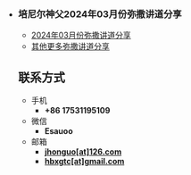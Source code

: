 - ### 培尼尔神父2024年03月份弥撒讲道分享
  
  - [2024年03月份弥撒讲道分享](https://izshui.github.io/2024.03/2124/03/01/培尼尔神父24年03月份弥撒讲道分享/)
  - [其他更多弥撒讲道分享](https://izshui.github.io)
  
  <!-- .slide vertical=true -->
  
  ## 联系方式
  
  - 手机
    - **+86 17531195109**
  - 微信
    - **Esauoo**
  - 邮箱
    - **[jhonguo[at]126.com](mailto:jhonguo@126.com)**
    - **[hbxgtc[at]gmail.com](mailto:hbxgtc@gmail.com)**
